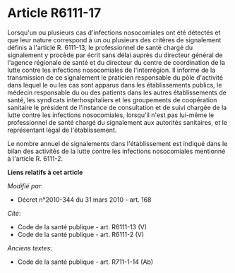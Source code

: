 # Article R6111-17

Lorsqu'un ou plusieurs cas d'infections nosocomiales ont été détectés et que leur nature correspond à un ou plusieurs des
critères de signalement définis à l'article R. 6111-13, le professionnel de santé chargé du signalement y procède par écrit
sans délai auprès du directeur général de l'agence régionale de santé et du directeur du centre de coordination de la lutte
contre les infections nosocomiales de l'interrégion. Il informe de la transmission de ce signalement le praticien responsable
du pôle d'activité dans lequel le ou les cas sont apparus dans les établissements publics, le médecin responsable du ou des
patients dans les autres établissements de santé, les syndicats interhospitaliers et les groupements de coopération sanitaire
le président de l'instance de consultation et de suivi chargée de la lutte contre les infections nosocomiales, lorsqu'il
n'est pas lui-même le professionnel de santé chargé du signalement aux autorités sanitaires, et le représentant légal de
l'établissement. 

Le nombre annuel de signalements dans l'établissement est indiqué dans le bilan des activités de la lutte contre les
infections nosocomiales mentionné à l'article R. 6111-2.

**Liens relatifs à cet article**

_Modifié par_:

  - Décret n°2010-344 du 31 mars 2010 - art. 168

_Cite_:

  - Code de la santé publique - art. R6111-13 (V)
  - Code de la santé publique - art. R6111-2 (V)

_Anciens textes_:

  - Code de la santé publique - art. R711-1-14 (Ab)
